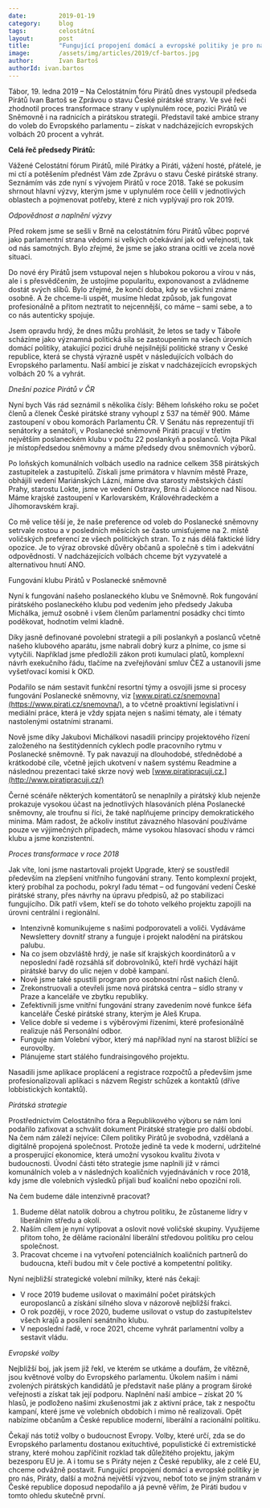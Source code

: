 ```yaml
---
date:         2019-01-19
category:     blog
tags:         celostátní
layout:       post
title:        "Fungující propojení domácí a evropské politiky je pro nás výzvou, uvedl Ivan Bartoš na Celostátním fóru Pirátů"
image:        /assets/img/articles/2019/cf-bartos.jpg 
author:       Ivan Bartoš
authorId: ivan.bartos
---
```


Tábor, 19. ledna 2019 – Na Celostátním fóru Pirátů dnes vystoupil předseda Pirátů Ivan Bartoš se Zprávou o stavu České pirátské strany. Ve své řeči zhodnotil proces transformace strany v uplynulém roce, pozici Pirátů ve Sněmovně i na radnicích a pirátskou strategii. Představil také ambice strany do voleb do Evropského parlamentu – získat v nadcházejících evropských volbách 20 procent a vyhrát. 

**Celá řeč předsedy Pirátů:**

Vážené Celostátní fórum Pirátů, milé Pirátky a Piráti, vážení hosté, přátelé, je mi ctí a potěšením přednést Vám zde Zprávu o stavu České pirátské strany. Seznámím vás zde nyní s vývojem Pirátů v roce 2018. Také se pokusím shrnout hlavní výzvy, kterým jsme v uplynulém roce čelili v jednotlivých oblastech a pojmenovat potřeby, které z nich vyplývají pro rok 2019.

*Odpovědnost a naplnění výzvy*

Před rokem jsme se sešli v Brně na celostátním fóru Pirátů vůbec poprvé jako parlamentní strana vědomi si velkých očekávání jak od veřejnosti, tak od nás samotných. Bylo zřejmé, že jsme se jako strana ocitli ve zcela nové situaci. 

Do nové éry Pirátů jsem vstupoval nejen s hlubokou pokorou a vírou v nás, ale i s přesvědčením, že ustojíme popularitu, exponovanost a zvládneme dostát svých slibů. Bylo zřejmé, že končí doba, kdy se všichni známe osobně. A že chceme-li uspět, musíme hledat způsob, jak fungovat profesionálně a přitom neztratit to nejcennější, co máme – sami sebe, a to co nás autenticky spojuje.

Jsem opravdu hrdý, že dnes můžu prohlásit, že letos se tady v Táboře scházíme jako významná politická síla se zastoupením na všech úrovních domácí politiky, atakující pozici druhé nejsilnější politické strany v České republice, která se chystá výrazně uspět v následujících volbách do Evropského parlamentu. Naší ambicí je získat v nadcházejících evropských volbách 20 % a vyhrát.

*Dnešní pozice Pirátů v ČR*

Nyní bych Vás rád seznámil s několika čísly: Během loňského roku se počet členů a členek České pirátské strany vyhoupl z 537 na téměř 900. Máme zastoupení v obou komorách Parlamentu ČR. V Senátu nás reprezentují tři senátorky a senátoři, v Poslanecké sněmovně Piráti pracují v třetím největším poslaneckém klubu v počtu 22 poslankyň a poslanců. Vojta Pikal je místopředsedou sněmovny a máme předsedy dvou sněmovních výborů.

Po loňských komunálních volbách usedlo na radnice celkem 358 pirátských zastupitelek a zastupitelů. Získali jsme primátora v hlavním městě Praze, obhájili vedení Mariánských Lázní, máme dva starosty městských částí Prahy, starostu Lokte, jsme ve vedení Ostravy, Brna či Jablonce nad Nisou. Máme krajské zastoupení v Karlovarském, Královéhradeckém a Jihomoravském kraji. 

Co mě velice těší je, že naše preference od voleb do Poslanecké sněmovny setrvale rostou a v posledních měsících se často umisťujeme na 2. místě voličských preferencí ze všech politických stran. To z nás dělá faktické lídry opozice. Je to výraz obrovské důvěry občanů a společně s tím i adekvátní odpovědnosti. V nadcházejících volbách chceme být vyzyvatelé a alternativou hnutí ANO.

Fungování klubu Pirátů v Poslanecké sněmovně

Nyní k fungování našeho poslaneckého klubu ve Sněmovně. Rok fungování pirátského poslaneckého klubu pod vedením jeho předsedy Jakuba Michálka, jemuž osobně i všem členům parlamentní posádky chci tímto poděkovat, hodnotím velmi kladně. 

Díky jasně definované povolební strategii a píli poslankyň a poslanců včetně našeho klubového aparátu, jsme nabrali dobrý kurz a plníme, co jsme si vytyčili. Například jsme předložili zákon proti kumulaci platů, komplexní návrh exekučního řádu, tlačíme na zveřejňování smluv ČEZ a ustanovili jsme vyšetřovací komisi k OKD. 

Podařilo se nám sestavit funkční resortní týmy a osvojili jsme si procesy fungování Poslanecké sněmovny, viz [www.pirati.cz/snemovna](https://www.pirati.cz/snemovna/), a to včetně proaktivní legislativní i mediální práce, která je vždy spjata nejen s našimi tématy, ale i tématy nastolenými ostatními stranami. 

Nově jsme díky Jakubovi Michálkovi nasadili principy projektového řízení založeného na šestitýdenních cyklech podle pracovního rytmu v Poslanecké sněmovně. Ty pak navazují na dlouhodobé, střednědobé a krátkodobé cíle, včetně jejich ukotvení v našem systému Readmine a následnou prezentaci také skrze nový web [www.piratipracuji.cz.](http://www.piratipracuji.cz/)

Černé scénáře některých komentátorů se nenaplnily a pirátský klub nejenže prokazuje vysokou účast na jednotlivých hlasováních pléna Poslanecké sněmovny, ale troufnu si říci, že také naplňujeme principy demokratického minima. Mám radost, že ačkoliv institut závazného hlasování používáme pouze ve výjimečných případech, máme vysokou hlasovací shodu v rámci klubu a jsme konzistentní. 

*Proces transformace v roce 2018*

Jak víte, loni jsme nastartovali projekt Upgrade, který se soustředil především na zlepšení vnitřního fungování strany. Tento komplexní projekt, který probíhal za pochodu, pokryl řadu témat – od fungování vedení České pirátské strany, přes návrhy na úpravu předpisů, až po stabilizaci fungujícího. Dík patří všem, kteří se do tohoto velkého projektu zapojili na úrovni centrální i regionální.

* Intenzivně komunikujeme s našimi podporovateli a voliči. Vydáváme Newslettery dovnitř strany a funguje i projekt nalodění na pirátskou palubu. 
* Na co jsem obzvláště hrdý, je naše síť krajských koordinátorů a v neposlední řadě rozsáhlá síť dobrovolníků, kteří hrdě vychází hájit pirátské barvy do ulic nejen v době kampaní. 
* Nově jsme také spustili program pro osobnostní růst našich členů. 
* Zrekonstruovali a otevřeli jsme nová pirátská centra  – sídlo strany v Praze a kanceláře ve zbytku republiky.
* Zefektivnili jsme vnitřní fungování strany zavedením nové funkce šéfa kanceláře České pirátské strany, kterým je Aleš Krupa.
* Velice dobře si vedeme i s výběrovými řízeními, které profesionálně realizuje náš Personální odbor. 
* Funguje nám Volební výbor, který má například nyní na starost blížící se eurovolby. 
* Plánujeme start stálého fundraisingového projektu. 

Nasadili jsme aplikace proplácení a registrace rozpočtů a především jsme profesionalizovali aplikaci s názvem Registr schůzek a kontaktů (dříve lobbistických kontaktů).

*Pirátská strategie*

Prostřednictvím Celostátního fóra a Republikového výboru se nám loni podařilo zafixovat a schválit dokument Pirátské strategie pro další období. Na čem nám záleží nejvíce: Cílem politiky Pirátů je svobodná, vzdělaná a digitálně propojená společnost. Protože jedině ta vede k moderní, udržitelné a prosperující ekonomice, která umožní vysokou kvalitu života v budoucnosti. Úvodní části této strategie jsme naplnili již v rámci komunálních voleb a v následných koaličních vyjednáváních v roce 2018, kdy jsme dle volebních výsledků přijali buď koaliční nebo opoziční roli.

Na čem budeme dále intenzivně pracovat?

1. Budeme dělat natolik dobrou a chytrou politiku, že zůstaneme lídry v liberálním středu a okolí.
2. Naším cílem je nyní vytipovat a oslovit nové voličské skupiny. Využijeme přitom toho, že děláme racionální liberální středovou politiku pro celou společnost.
3. Pracovat chceme i na vytvoření potenciálních koaličních partnerů do budoucna, kteří budou mít v čele poctivé a kompetentní politiky.

Nyní nejbližší strategické volební milníky, které nás čekají: 

* V roce 2019 budeme usilovat o maximální počet pirátských europoslanců a získání silného slova v názorově nejbližší frakci.
* O rok později, v roce 2020, budeme usilovat o vstup do zastupitelstev všech krajů a posílení senátního klubu.
* V neposlední řadě, v roce 2021, chceme vyhrát parlamentní volby a sestavit vládu.

*Evropské volby*

Nejbližší boj, jak jsem již řekl, ve kterém se utkáme a doufám, že vítězně, jsou květnové volby do Evropského parlamentu. Úkolem naším i námi zvolených pirátských kandidátů je představit naše plány a program široké veřejnosti a získat tak její podporu. Naplnění naší ambice  – získat 20 % hlasů, je podloženo našimi zkušenostmi jak z aktivní práce, tak z nespočtu kampaní, které jsme ve volebních obdobích i mimo ně realizovali. Opět nabízíme občanům a České republice moderní, liberální a racionální politiku. 

Čekají nás totiž volby o budoucnost Evropy. Volby, které určí, zda se do Evropského parlamentu dostanou exituchtivé, populistické či extremistické strany, které mohou zapříčinit rozklad tak důležitého projektu, jakým bezesporu EU je. A i tomu se s Piráty nejen z České republiky, ale z celé EU, chceme odvážně postavit. Fungující propojení domácí a evropské politiky je pro nás, Piráty, další a možná největší výzvou, neboť toto se jiným stranám v České republice doposud nepodařilo a já pevně věřím, že Piráti budou v tomto ohledu skutečně první.
